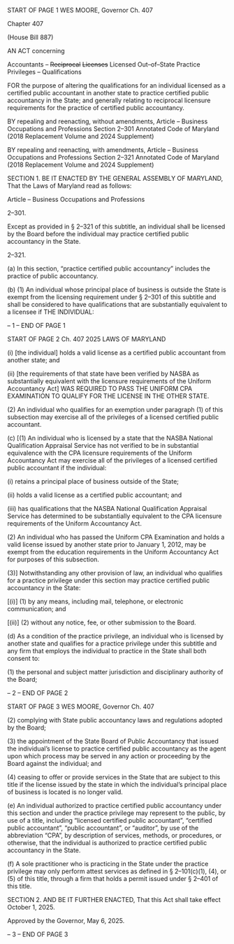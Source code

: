 START OF PAGE 1
WES MOORE, Governor Ch. 407

Chapter 407

(House Bill 887)

AN ACT concerning

Accountants – ~~Reciprocal~~ ~~Licenses~~ Licensed Out–of–State Practice Privileges –
Qualifications

FOR the purpose of altering the qualifications for an individual licensed as a certified public
accountant in another state to practice certified public accountancy in the State; and
generally relating to reciprocal licensure requirements for the practice of certified
public accountancy.

BY repealing and reenacting, without amendments,
Article – Business Occupations and Professions
Section 2–301
Annotated Code of Maryland
(2018 Replacement Volume and 2024 Supplement)

BY repealing and reenacting, with amendments,
Article – Business Occupations and Professions
Section 2–321
Annotated Code of Maryland
(2018 Replacement Volume and 2024 Supplement)

SECTION 1. BE IT ENACTED BY THE GENERAL ASSEMBLY OF MARYLAND,
That the Laws of Maryland read as follows:

Article – Business Occupations and Professions

2–301.

Except as provided in § 2–321 of this subtitle, an individual shall be licensed by the
Board before the individual may practice certified public accountancy in the State.

2–321.

(a) In this section, “practice certified public accountancy” includes the practice of
public accountancy.

(b) (1) An individual whose principal place of business is outside the State is
exempt from the licensing requirement under § 2–301 of this subtitle and shall be
considered to have qualifications that are substantially equivalent to a licensee if THE
INDIVIDUAL:

– 1 –
END OF PAGE 1

START OF PAGE 2
Ch. 407 2025 LAWS OF MARYLAND

(i) [the individual] holds a valid license as a certified public
accountant from another state; and

(ii) [the requirements of that state have been verified by NASBA as
substantially equivalent with the licensure requirements of the Uniform Accountancy Act]
WAS REQUIRED TO PASS THE UNIFORM CPA EXAMINATION TO QUALIFY FOR THE
LICENSE IN THE OTHER STATE.

(2) An individual who qualifies for an exemption under paragraph (1) of
this subsection may exercise all of the privileges of a licensed certified public accountant.

(c) [(1) An individual who is licensed by a state that the NASBA National
Qualification Appraisal Service has not verified to be in substantial equivalence with the
CPA licensure requirements of the Uniform Accountancy Act may exercise all of the
privileges of a licensed certified public accountant if the individual:

(i) retains a principal place of business outside of the State;

(ii) holds a valid license as a certified public accountant; and

(iii) has qualifications that the NASBA National Qualification
Appraisal Service has determined to be substantially equivalent to the CPA licensure
requirements of the Uniform Accountancy Act.

(2) An individual who has passed the Uniform CPA Examination and holds
a valid license issued by another state prior to January 1, 2012, may be exempt from the
education requirements in the Uniform Accountancy Act for purposes of this subsection.

(3)] Notwithstanding any other provision of law, an individual who qualifies
for a practice privilege under this section may practice certified public accountancy in the
State:

[(i)] (1) by any means, including mail, telephone, or electronic
communication; and

[(ii)] (2) without any notice, fee, or other submission to the Board.

(d) As a condition of the practice privilege, an individual who is licensed by
another state and qualifies for a practice privilege under this subtitle and any firm that
employs the individual to practice in the State shall both consent to:

(1) the personal and subject matter jurisdiction and disciplinary authority
of the Board;

– 2 –
END OF PAGE 2

START OF PAGE 3
WES MOORE, Governor Ch. 407

(2) complying with State public accountancy laws and regulations adopted
by the Board;

(3) the appointment of the State Board of Public Accountancy that issued
the individual’s license to practice certified public accountancy as the agent upon which
process may be served in any action or proceeding by the Board against the individual; and

(4) ceasing to offer or provide services in the State that are subject to this
title if the license issued by the state in which the individual’s principal place of business
is located is no longer valid.

(e) An individual authorized to practice certified public accountancy under this
section and under the practice privilege may represent to the public, by use of a title,
including “licensed certified public accountant”, “certified public accountant”, “public
accountant”, or “auditor”, by use of the abbreviation “CPA”, by description of services,
methods, or procedures, or otherwise, that the individual is authorized to practice certified
public accountancy in the State.

(f) A sole practitioner who is practicing in the State under the practice privilege
may only perform attest services as defined in § 2–101(c)(1), (4), or (5) of this title, through
a firm that holds a permit issued under § 2–401 of this title.

SECTION 2. AND BE IT FURTHER ENACTED, That this Act shall take effect
October 1, 2025.

Approved by the Governor, May 6, 2025.

– 3 –
END OF PAGE 3